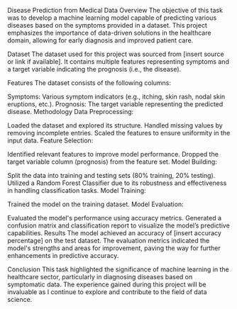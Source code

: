 Disease Prediction from Medical Data
Overview
The objective of this task was to develop a machine learning model capable of predicting various diseases based on the symptoms provided in a dataset. This project emphasizes the importance of data-driven solutions in the healthcare domain, allowing for early diagnosis and improved patient care.

Dataset
The dataset used for this project was sourced from [insert source or link if available]. It contains multiple features representing symptoms and a target variable indicating the prognosis (i.e., the disease).

Features
The dataset consists of the following columns:

Symptoms: Various symptom indicators (e.g., itching, skin rash, nodal skin eruptions, etc.).
Prognosis: The target variable representing the predicted disease.
Methodology
Data Preprocessing:

Loaded the dataset and explored its structure.
Handled missing values by removing incomplete entries.
Scaled the features to ensure uniformity in the input data.
Feature Selection:

Identified relevant features to improve model performance.
Dropped the target variable column (prognosis) from the feature set.
Model Building:

Split the data into training and testing sets (80% training, 20% testing).
Utilized a Random Forest Classifier due to its robustness and effectiveness in handling classification tasks.
Model Training:

Trained the model on the training dataset.
Model Evaluation:

Evaluated the model's performance using accuracy metrics.
Generated a confusion matrix and classification report to visualize the model’s predictive capabilities.
Results
The model achieved an accuracy of [insert accuracy percentage] on the test dataset. The evaluation metrics indicated the model's strengths and areas for improvement, paving the way for further enhancements in predictive accuracy.

Conclusion
This task highlighted the significance of machine learning in the healthcare sector, particularly in diagnosing diseases based on symptomatic data. The experience gained during this project will be invaluable as I continue to explore and contribute to the field of data science.

